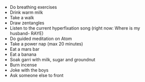 - Do breathing exercises
- Drink warm milk
- Take a walk
- Draw zentangles
- Listen to the current hyperfixation song (right now: Where is my husband- RAYE)
- Do guided meditation on Atom
- Take a power nap (max 20 minutes)
- Eat a mars bar
- Eat a banana
- Soak garri with milk, sugar and groundnut
- Burn incense
- Joke with the boys
- Ask someone else to front